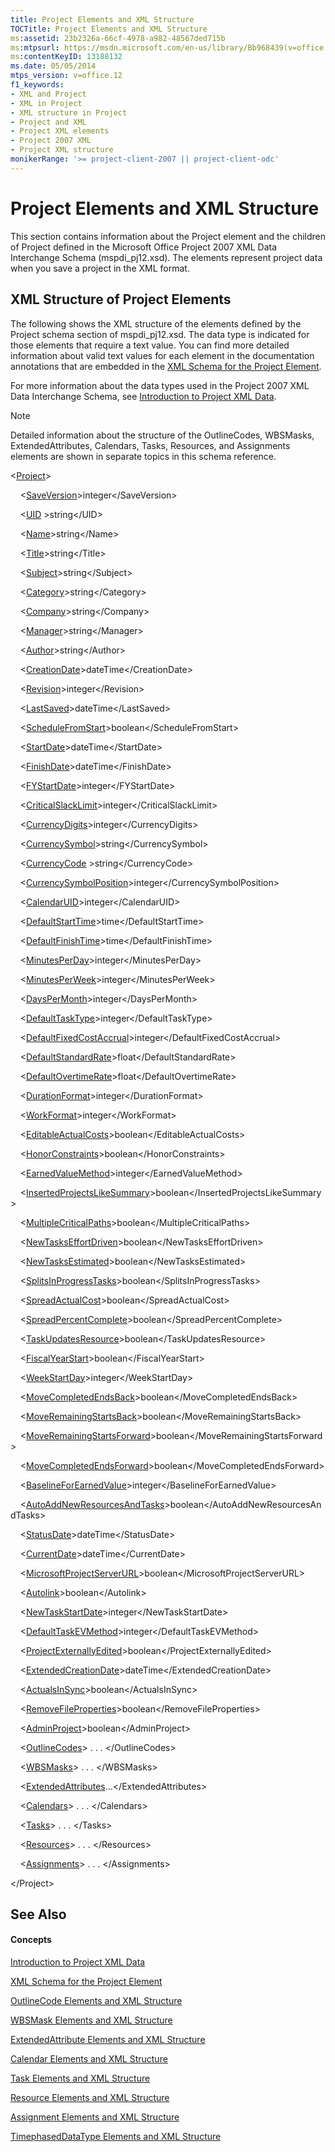 ```yaml
---
title: Project Elements and XML Structure
TOCTitle: Project Elements and XML Structure
ms:assetid: 23b2326a-66cf-4978-a982-48567ded715b
ms:mtpsurl: https://msdn.microsoft.com/en-us/library/Bb968439(v=office.12)
ms:contentKeyID: 13188132
ms.date: 05/05/2014
mtps_version: v=office.12
f1_keywords:
- XML and Project
- XML in Project
- XML structure in Project
- Project and XML
- Project XML elements
- Project 2007 XML
- Project XML structure
monikerRange: '>= project-client-2007 || project-client-odc'
---
```


# Project Elements and XML Structure




This section contains information about the Project element and the children of Project defined in the Microsoft Office Project 2007 XML Data Interchange Schema (mspdi\_pj12.xsd). The elements represent project data when you save a project in the XML format.

## XML Structure of Project Elements

The following shows the XML structure of the elements defined by the Project schema section of mspdi\_pj12.xsd. The data type is indicated for those elements that require a text value. You can find more detailed information about valid text values for each element in the documentation annotations that are embedded in the [XML Schema for the Project Element](bb968695\(v=office.12\).md).

For more information about the data types used in the Project 2007 XML Data Interchange Schema, see [Introduction to Project XML Data](bb968652\(v=office.12\).md).


> [!NOTE]
>   Detailed information about the structure of the OutlineCodes, WBSMasks, ExtendedAttributes, Calendars, Tasks, Resources, and Assignments elements are shown in separate topics in this schema reference.


\<[Project](bb968701\(v=office.12\).md)\>

    \<[SaveVersion](bb968654\(v=office.12\).md)\>integer\</SaveVersion\>

    \<[UID](bb968590\(v=office.12\).md) \>string\</UID\>

    \<[Name](bb968600\(v=office.12\).md)\>string\</Name\>

    \<[Title](bb968746\(v=office.12\).md)\>string\</Title\>

    \<[Subject](bb968657\(v=office.12\).md)\>string\</Subject\>

    \<[Category](bb968456\(v=office.12\).md)\>string\</Category\>

    \<[Company](bb968707\(v=office.12\).md)\>string\</Company\>

    \<[Manager](bb968670\(v=office.12\).md)\>string\</Manager\>

    \<[Author](bb968681\(v=office.12\).md)\>string\</Author\>

    \<[CreationDate](bb968396\(v=office.12\).md)\>dateTime\</CreationDate\>

    \<[Revision](bb968601\(v=office.12\).md)\>integer\</Revision\>

    \<[LastSaved](bb968736\(v=office.12\).md)\>dateTime\</LastSaved\>

    \<[ScheduleFromStart](bb968741\(v=office.12\).md)\>boolean\</ScheduleFromStart\>

    \<[StartDate](bb968562\(v=office.12\).md)\>dateTime\</StartDate\>

    \<[FinishDate](bb968517\(v=office.12\).md)\>dateTime\</FinishDate\>

    \<[FYStartDate](bb968568\(v=office.12\).md)\>integer\</FYStartDate\>

    \<[CriticalSlackLimit](bb968531\(v=office.12\).md)\>integer\</CriticalSlackLimit\>

    \<[CurrencyDigits](bb968638\(v=office.12\).md)\>integer\</CurrencyDigits\>

    \<[CurrencySymbol](bb968502\(v=office.12\).md)\>string\</CurrencySymbol\>

    \<[CurrencyCode](bb968575\(v=office.12\).md) \>string\</CurrencyCode\>

    \<[CurrencySymbolPosition](bb968631\(v=office.12\).md)\>integer\</CurrencySymbolPosition\>

    \<[CalendarUID](bb968514\(v=office.12\).md)\>integer\</CalendarUID\>

    \<[DefaultStartTime](bb968578\(v=office.12\).md)\>time\</DefaultStartTime\>

    \<[DefaultFinishTime](bb968593\(v=office.12\).md)\>time\</DefaultFinishTime\>

    \<[MinutesPerDay](bb968518\(v=office.12\).md)\>integer\</MinutesPerDay\>

    \<[MinutesPerWeek](bb968627\(v=office.12\).md)\>integer\</MinutesPerWeek\>

    \<[DaysPerMonth](bb968592\(v=office.12\).md)\>integer\</DaysPerMonth\>

    \<[DefaultTaskType](bb968603\(v=office.12\).md)\>integer\</DefaultTaskType\>

    \<[DefaultFixedCostAccrual](bb968743\(v=office.12\).md)\>integer\</DefaultFixedCostAccrual\>

    \<[DefaultStandardRate](bb968449\(v=office.12\).md)\>float\</DefaultStandardRate\>

    \<[DefaultOvertimeRate](bb968402\(v=office.12\).md)\>float\</DefaultOvertimeRate\>

    \<[DurationFormat](bb968637\(v=office.12\).md)\>integer\</DurationFormat\>

    \<[WorkFormat](bb968538\(v=office.12\).md)\>integer\</WorkFormat\>

    \<[EditableActualCosts](bb968544\(v=office.12\).md)\>boolean\</EditableActualCosts\>

    \<[HonorConstraints](bb968614\(v=office.12\).md)\>boolean\</HonorConstraints\>

    \<[EarnedValueMethod](bb968620\(v=office.12\).md)\>integer\</EarnedValueMethod\>

    \<[InsertedProjectsLikeSummary](bb968740\(v=office.12\).md)\>boolean\</InsertedProjectsLikeSummary\>

    \<[MultipleCriticalPaths](bb968750\(v=office.12\).md)\>boolean\</MultipleCriticalPaths\>

    \<[NewTasksEffortDriven](bb968412\(v=office.12\).md)\>boolean\</NewTasksEffortDriven\>

    \<[NewTasksEstimated](bb968708\(v=office.12\).md)\>boolean\</NewTasksEstimated\>

    \<[SplitsInProgressTasks](bb968513\(v=office.12\).md)\>boolean\</SplitsInProgressTasks\>

    \<[SpreadActualCost](bb968605\(v=office.12\).md)\>boolean\</SpreadActualCost\>

    \<[SpreadPercentComplete](bb968498\(v=office.12\).md)\>boolean\</SpreadPercentComplete\>

    \<[TaskUpdatesResource](bb968594\(v=office.12\).md)\>boolean\</TaskUpdatesResource\>

    \<[FiscalYearStart](bb968550\(v=office.12\).md)\>boolean\</FiscalYearStart\>

    \<[WeekStartDay](bb968442\(v=office.12\).md)\>integer\</WeekStartDay\>

    \<[MoveCompletedEndsBack](bb968457\(v=office.12\).md)\>boolean\</MoveCompletedEndsBack\>

    \<[MoveRemainingStartsBack](bb968650\(v=office.12\).md)\>boolean\</MoveRemainingStartsBack\>

    \<[MoveRemainingStartsForward](bb968418\(v=office.12\).md)\>boolean\</MoveRemainingStartsForward\>

    \<[MoveCompletedEndsForward](bb968463\(v=office.12\).md)\>boolean\</MoveCompletedEndsForward\>

    \<[BaselineForEarnedValue](bb968527\(v=office.12\).md)\>integer\</BaselineForEarnedValue\>

    \<[AutoAddNewResourcesAndTasks](bb968742\(v=office.12\).md)\>boolean\</AutoAddNewResourcesAndTasks\>

    \<[StatusDate](bb968628\(v=office.12\).md)\>dateTime\</StatusDate\>

    \<[CurrentDate](bb968629\(v=office.12\).md)\>dateTime\</CurrentDate\>

    \<[MicrosoftProjectServerURL](bb968553\(v=office.12\).md)\>boolean\</MicrosoftProjectServerURL\>

    \<[Autolink](bb968458\(v=office.12\).md)\>boolean\</Autolink\>

    \<[NewTaskStartDate](bb968699\(v=office.12\).md)\>integer\</NewTaskStartDate\>

    \<[DefaultTaskEVMethod](bb968440\(v=office.12\).md)\>integer\</DefaultTaskEVMethod\>

    \<[ProjectExternallyEdited](bb968674\(v=office.12\).md)\>boolean\</ProjectExternallyEdited\>

    \<[ExtendedCreationDate](bb968606\(v=office.12\).md)\>dateTime\</ExtendedCreationDate\>

    \<[ActualsInSync](bb968482\(v=office.12\).md)\>boolean\</ActualsInSync\>

    \<[RemoveFileProperties](bb968622\(v=office.12\).md)\>boolean\</RemoveFileProperties\>

    \<[AdminProject](bb968694\(v=office.12\).md)\>boolean\</AdminProject\>

    \<[OutlineCodes](bb968596\(v=office.12\).md)\> . . . \</OutlineCodes\>

    \<[WBSMasks](bb968416\(v=office.12\).md)\> . . . \</WBSMasks\>

    \<[ExtendedAttributes](bb968579\(v=office.12\).md)…\</ExtendedAttributes\>

    \<[Calendars](bb968563\(v=office.12\).md)\> . . . \</Calendars\>

    \<[Tasks](bb968475\(v=office.12\).md)\> . . . \</Tasks\>

    \<[Resources](bb968445\(v=office.12\).md)\> . . . \</Resources\>

    \<[Assignments](bb968738\(v=office.12\).md)\> . . . \</Assignments\>

\</Project\>

## See Also

#### Concepts

[Introduction to Project XML Data](bb968652\(v=office.12\).md)

[XML Schema for the Project Element](bb968695\(v=office.12\).md)

[OutlineCode Elements and XML Structure](bb968596\(v=office.12\).md)

[WBSMask Elements and XML Structure](bb968416\(v=office.12\).md)

[ExtendedAttribute Elements and XML Structure](bb968579\(v=office.12\).md)

[Calendar Elements and XML Structure](bb968563\(v=office.12\).md)

[Task Elements and XML Structure](bb968475\(v=office.12\).md)

[Resource Elements and XML Structure](bb968445\(v=office.12\).md)

[Assignment Elements and XML Structure](bb968738\(v=office.12\).md)

[TimephasedDataType Elements and XML Structure](bb968722\(v=office.12\).md)


